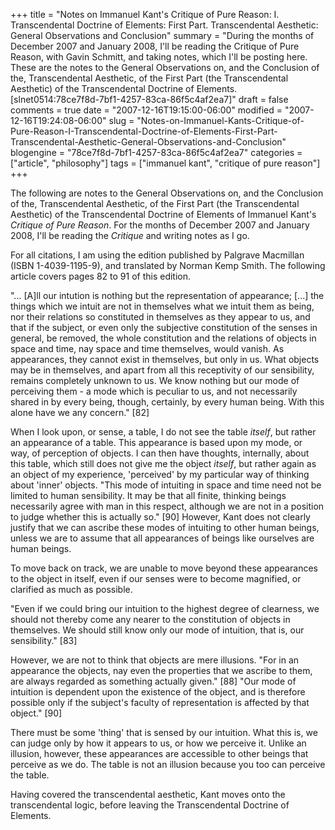 +++
title = "Notes on Immanuel Kant's Critique of Pure Reason: I. Transcendental Doctrine of Elements: First Part. Transcendental Aesthetic: General Observations and Conclusion"
summary = "During the months of December 2007 and January 2008, I'll be reading the Critique of Pure Reason, with Gavin Schmitt, and taking notes, which I'll be posting here. These are the notes to the General Observations on, and the Conclusion of the, Transcendental Aesthetic, of the First Part (the Transcendental Aesthetic) of the Transcendental Doctrine of Elements. [slnet0514:78ce7f8d-7bf1-4257-83ca-86f5c4af2ea7]"
draft = false
comments = true
date = "2007-12-16T19:15:00-06:00"
modified = "2007-12-16T19:24:08-06:00"
slug = "Notes-on-Immanuel-Kants-Critique-of-Pure-Reason-I-Transcendental-Doctrine-of-Elements-First-Part-Transcendental-Aesthetic-General-Observations-and-Conclusion"
blogengine = "78ce7f8d-7bf1-4257-83ca-86f5c4af2ea7"
categories = ["article", "philosophy"]
tags = ["immanuel kant", "critique of pure reason"]
+++

<div class="note">
<p>
The following are notes to the General Observations on, and the Conclusion of the, Transcendental Aesthetic, of the First Part (the Transcendental Aesthetic) of the Transcendental Doctrine of Elements of Immanuel Kant&#39;s <em>Critique of Pure Reason</em>. For the months of December 2007 and January 2008, I&#39;ll be reading the <em>Critique</em> and writing notes as I go. 
</p>
<p>
For all citations, I am using the edition published by Palgrave Macmillan (ISBN 1-4039-1195-9), and translated by Norman Kemp Smith. The following article covers pages 82 to 91 of this edition. 
</p>
</div>
<p>
&quot;... [A]ll our intution is nothing but the representation of appearance; [...] the things which we intuit are not in themselves what we intuit them as being, nor their relations so constituted in themselves as they appear to us, and that if the subject, or even only the subjective constitution of the senses in general, be removed, the whole constitution and the relations of objects in space and time, nay space and time themselves, would vanish. As appearances, they cannot exist in themselves, but only in us. What objects may be in themselves, and apart from all this receptivity of our sensibility, remains completely unknown to us. We know nothing but our mode of perceiving them - a mode which is peculiar to us, and not necessarily shared in by every being, though, certainly, by every human being. With this alone have we any concern.&quot; [82] 
</p>
<p>
When I look upon, or sense,&nbsp;a table, I do not see the table <em>itself</em>, but rather an appearance of a table. This appearance is based upon my mode, or way,&nbsp;of perception of objects. I can then have thoughts, internally, about this table, which&nbsp;still does not give me the object <em>itself</em>, but rather again as an object of my experience, &#39;perceived&#39; by my particular way of thinking about &#39;inner&#39; objects. &quot;This mode of intuiting in space and time need not be limited to human sensibility. It may be that all finite, thinking beings necessarily agree with man in this respect, although we are not in a position to judge whether this is actually so.&quot; [90] However, Kant does not clearly justify that we can ascribe these modes of intuiting to other human beings, unless we are to assume that all appearances of beings like ourselves are human beings. 
</p>
<p>
To move back on track, we are unable to move beyond these appearances to the object in itself, even if our senses were to become magnified, or clarified as much as possible. 
</p>
<p>
&quot;Even if we could bring our intuition to the highest degree of clearness, we should not thereby come any nearer to the constitution of objects in themselves. We should still know only our mode of intuition, that is, our sensibility.&quot; [83] 
</p>
<p>
However, we are not to think that objects are mere illusions. &quot;For in an appearance the objects, nay even the properties that we ascribe to them, are always regarded as something actually given.&quot; [88] &quot;Our mode of intuition is dependent upon the existence of the object, and is therefore possible&nbsp;only if the subject&#39;s faculty of representation is affected by that object.&quot; [90] 
</p>
<p>
There must be some &#39;thing&#39; that is sensed by our intuition. What this is, we can judge only by how it appears to us, or how we perceive it. Unlike an illusion, however, these appearances are accessible to other beings that perceive as we do. The table is not an illusion because you too can&nbsp;perceive the table. 
</p>
<p>
Having covered the transcendental aesthetic, Kant moves onto the transcendental logic, before leaving the Transcendental Doctrine of Elements. 
</p>

